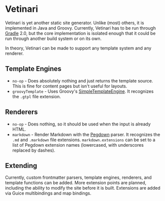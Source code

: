 # Vetinari

Vetinari is yet another static site generator. Unlike (most) others, it is implemented in Java and Groovy.
Currently, Vetinari has to be run through [Gradle](http://www.gradle.org) 2.0, but the core implementation is
isolated enough that it could be run through another build system or on its own.

In theory, Vetinari can be made to support any template system and any renderer.

## Template Engines

* `no-op` - Does absolutely nothing and just returns the template source. This is fine for content pages but isn't useful for layouts.
* `groovyTemplate` - Uses Groovy's [SimpleTemplateEngine](http://beta.groovy-lang.org/docs/groovy-2.3.2/html/documentation/#_simpletemplateengine).
  It recognizes the `.gtpl` file extension.

## Renderers

* `no-op` - Does nothing, so it should be used when the input is already HTML.
* `markdown` - Render Markdown with the [Pegdown](https://github.com/sirthias/pegdown) parser. It recognizes the `.md` and `.markdown` file
  extensions. `markdown.extensions` can be set to a list of Pegdown extension names (lowercased, with underscores replaced by dashes).

## Extending

Currently, custom frontmatter parsers, template engines, renderers, and template functions can be added. More extension points
are planned, including the ability to modify the site before it is built. Extensions are added via Guice multibindings and map bindings.

